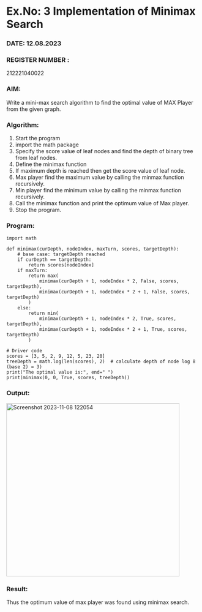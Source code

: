 # Ex.No: 3  Implementation of Minimax Search
### DATE: 12.08.2023                                                                          
### REGISTER NUMBER : 
212221040022
### AIM: 
Write a mini-max search algorithm to find the optimal value of MAX Player from the given graph.
### Algorithm:
1. Start the program
2. import the math package
3. Specify the score value of leaf nodes and find the depth of binary tree from leaf nodes.
4. Define the minimax function
5. If maximum depth is reached then get the score value of leaf node.
6. Max player find the maximum value by calling the minmax function recursively.
7. Min player find the minimum value by calling the minmax function recursively.
8. Call the minimax function  and print the optimum value of Max player.
9. Stop the program. 

### Program:
```
import math

def minimax(curDepth, nodeIndex, maxTurn, scores, targetDepth):
    # base case: targetDepth reached
    if curDepth == targetDepth:
        return scores[nodeIndex]
    if maxTurn:
        return max(
            minimax(curDepth + 1, nodeIndex * 2, False, scores, targetDepth),
            minimax(curDepth + 1, nodeIndex * 2 + 1, False, scores, targetDepth)
        )
    else:
        return min(
            minimax(curDepth + 1, nodeIndex * 2, True, scores, targetDepth),
            minimax(curDepth + 1, nodeIndex * 2 + 1, True, scores, targetDepth)
        )

# Driver code
scores = [3, 5, 2, 9, 12, 5, 23, 20]
treeDepth = math.log(len(scores), 2)  # calculate depth of node log 8 (base 2) = 3)
print("The optimal value is:", end=" ")
print(minimax(0, 0, True, scores, treeDepth))
```
### Output:
<img width="452" alt="Screenshot 2023-11-08 122054" src="https://github.com/21005291/AI_Lab_2023-24/assets/112933167/9cc8e2af-09ad-4f74-8b5f-ca248d2c0304">

### Result:
Thus the optimum value of max player was found using minimax search.
